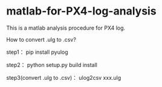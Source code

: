 # matlab-for-PX4-log-analysis
This is a matlab analysis procedure  for PX4 log.

How to convert .ulg to .csv?

step1：
pip install pyulog

step2：
python setup.py build install

step3(convert .ulg to .csv)：
ulog2csv xxx.ulg
